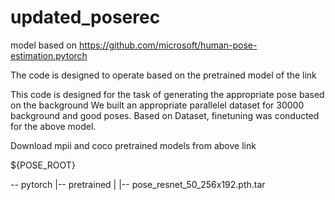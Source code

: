 # updated_poserec

model based on 
https://github.com/microsoft/human-pose-estimation.pytorch

The code is designed to operate based on the pretrained model of the link

This code is designed for the task of generating the appropriate pose based on the background
We built an appropriate parallelel dataset for 30000 background and good poses.
Based on Dataset, finetuning was conducted for the above model.



Download mpii and coco pretrained models from above link

${POSE_ROOT}

-- pytorch
  |-- pretrained
  |   |-- pose_resnet_50_256x192.pth.tar
